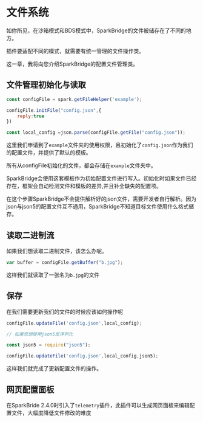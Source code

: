 # 文件系统

如你所见，在沙箱模式和BDS模式中，SparkBridge的文件被储存在了不同的地方。

插件要适配不同的模式，就需要有统一管理的文件操作类。

这一章，我将向您介绍SparkBridge的配置文件管理类。

## 文件管理初始化与读取

``` js
const configFile = spark.getFileHelper('example');

configFile.initFile("config.json",{
    reply:true
})

const local_config =json.parse(configFile.getFile("config.json"));

```

这里我们申请到了`example`文件夹的使用权限，且初始化了`config.json`作为我们的配置文件，并提供了默认的模板。

所有从configFile初始化的文件，都会存储在`example`文件夹中。

SparkBridge会使用这套模板作为初始配置文件进行写入。初始化时如果文件已经存在，框架会自动检测文件和模板的差异,并且补全缺失的配置项。

在这个步骤SparkBridge不会提供解析好的json文件，需要开发者自行解析。因为json与json5的配置文件互不通用，SparkBridge不知道目标文件使用什么格式储存。
## 读取二进制流

如果我们想读取二进制文件，该怎么办呢。

``` js
var buffer = configFile.getBuffer("b.jpg");
```

这样我们就读取了一张名为`b.jpg`的文件

## 保存

在我们需要更新我们的文件的时候应该如何操作呢

``` js
configFile.updateFile('config.json',local_config);

// 如果您想使用json5反序列化

const json5 = require("json5");

configFile.updateFile('config.json',local_config,json5);
```

这样我们就完成了更新配置文件的操作。

## 网页配置面板

在SparkBride 2.4.0时引入了`telemetry`插件，此插件可以生成网页面板来编辑配置文件，大幅度降低文件修改的难度